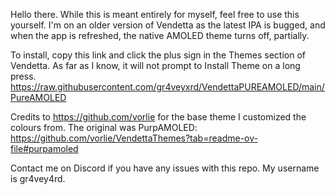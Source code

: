 Hello there. While this is meant entirely for myself, feel free to use this yourself. I'm on an older version of Vendetta as the latest IPA is bugged, and when the app is refreshed, the native AMOLED theme turns off, partially.

To install, copy this link and click the plus sign in the Themes section of Vendetta. As far as I know, it will not prompt to Install Theme on a long press.
https://raw.githubusercontent.com/gr4veyxrd/VendettaPUREAMOLED/main/PureAMOLED

Credits to https://github.com/vorlie for the base theme I customized the colours from. The original was PurpAMOLED: https://github.com/vorlie/VendettaThemes?tab=readme-ov-file#purpamoled

Contact me on Discord if you have any issues with this repo. My username is gr4vey4rd.
